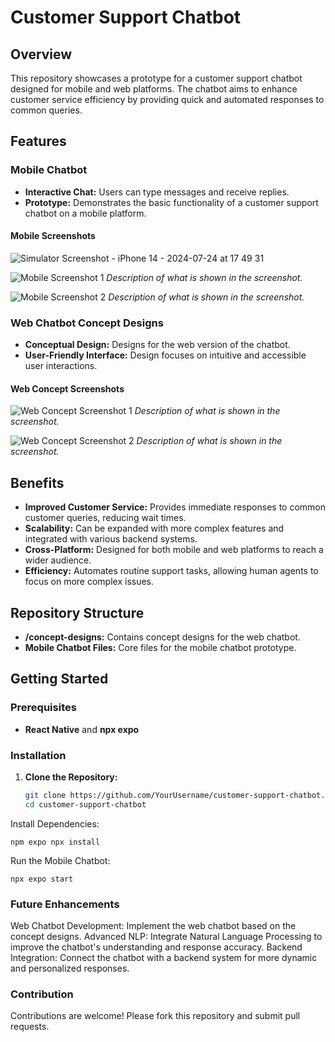 # Customer Support Chatbot

## Overview
This repository showcases a prototype for a customer support chatbot designed for mobile and web platforms. The chatbot aims to enhance customer service efficiency by providing quick and automated responses to common queries.

## Features
### Mobile Chatbot
- **Interactive Chat:** Users can type messages and receive replies.
- **Prototype:** Demonstrates the basic functionality of a customer support chatbot on a mobile platform.

#### Mobile Screenshots
![Simulator Screenshot - iPhone 14 - 2024-07-24 at 17 49 31](https://github.com/user-attachments/assets/99753920-5b91-4521-98f0-d892b1880611)

![Mobile Screenshot 1](path/to/your/mobile-screenshot1.png)
*Description of what is shown in the screenshot.*

![Mobile Screenshot 2](path/to/your/mobile-screenshot2.png)
*Description of what is shown in the screenshot.*

### Web Chatbot Concept Designs
- **Conceptual Design:** Designs for the web version of the chatbot.
- **User-Friendly Interface:** Design focuses on intuitive and accessible user interactions.

#### Web Concept Screenshots
![Web Concept Screenshot 1](path/to/your/web-screenshot1.png)
*Description of what is shown in the screenshot.*

![Web Concept Screenshot 2](path/to/your/web-screenshot2.png)
*Description of what is shown in the screenshot.*

## Benefits
- **Improved Customer Service:** Provides immediate responses to common customer queries, reducing wait times.
- **Scalability:** Can be expanded with more complex features and integrated with various backend systems.
- **Cross-Platform:** Designed for both mobile and web platforms to reach a wider audience.
- **Efficiency:** Automates routine support tasks, allowing human agents to focus on more complex issues.

## Repository Structure
- **/concept-designs:** Contains concept designs for the web chatbot.
- **Mobile Chatbot Files:** Core files for the mobile chatbot prototype.

## Getting Started
### Prerequisites
- **React Native** and **npx expo**

### Installation
1. **Clone the Repository:**
   ```bash
   git clone https://github.com/YourUsername/customer-support-chatbot.git
   cd customer-support-chatbot
Install Dependencies:

    npm expo npx install
    
Run the Mobile Chatbot:

    npx expo start
    
### Future Enhancements
Web Chatbot Development: Implement the web chatbot based on the concept designs.
Advanced NLP: Integrate Natural Language Processing to improve the chatbot's understanding and response accuracy.
Backend Integration: Connect the chatbot with a backend system for more dynamic and personalized responses.

### Contribution
Contributions are welcome! Please fork this repository and submit pull requests.
